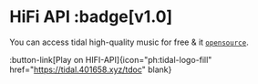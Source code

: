 # HiFi API  :badge[v1.0]

You can access tidal high-quality music for free & it [`opensource`](https://github.com/sachinsenal0x64/Hifi-Tui/tree/main/api).

:button-link[Play on HIFI-API]{icon="ph:tidal-logo-fill" href="https://tidal.401658.xyz/tdoc" blank}

